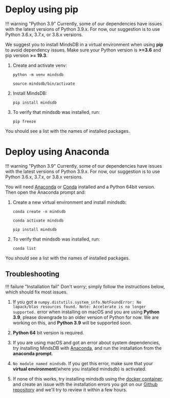 # Deploy using pip

!!! warning "Python 3.9"
    Currently, some of our dependencies have issues with the latest versions of Python 3.9.x. For now, our suggestion is to use Python 3.6.x, 3.7.x, or 3.8.x versions.
    
We suggest you to install MindsDB in a virtual environment when using **pip** to avoid dependency issues. Make sure your Python version is **>=3.6** and pip version **>= 19.3**.

1. Create and activate venv:

    ```
    python -m venv mindsdb
    ```

    ```
    source mindsdb/bin/activate
    ```

2. Install MindsDB:

    ```
    pip install mindsdb
    ```

3. To verify that mindsdb was installed, run:

    ```
    pip freeze
    ```

You should see a list with the names of installed packages.

# Deploy using Anaconda

!!! warning "Python 3.9"
    Currently, some of our dependencies have issues with the latest versions of Python 3.9.x. For now, our suggestion is to use Python 3.6.x, 3.7.x, or 3.8.x versions.

You will need <a href="https://www.anaconda.com/products/individual" target="_blank">Anaconda</a> or <a href="https://conda.io/projects/conda/en/latest/index.html" target="_blank">Conda</a> installed and a Python 64bit version. Then open the Anaconda prompt and:

1. Create a new virtual environment and install mindsdb:

    ```
    conda create -n mindsdb
    ```

    ```
    conda activate mindsdb
    ```

    ```
    pip install mindsdb
    ```

2. To verify that mindsdb was installed, run:

    ```
    conda list
    ```

You should see a list with the names of installed packages.

## Troubleshooting

!!! failure "Installation fail"
    Don't worry; simply follow the instructions below, which should fix most issues.


1. If you got a `numpy.distutils.system_info.NotFoundError: No lapack/blas resources found. Note: Accelerate is no longer supported.` error when installing on macOS and you are using **Python 3.9**, please downgrade to an older version of Python for now. We are working on this, and **Python 3.9** will be supported soon.

2. **Python 64** bit version is required.

3. If you are using macOS and got an error about system dependencies, try installing MindsDB with [Anaconda](https://www.anaconda.com/products/individual), and run the installation from the **anaconda prompt**.

4. `No module named mindsdb`. If you get this error, make sure that your **virtual environment**(where you installed mindsdb) is activated.

5. If none of this works, try installing mindsdb using the [docker container](/installation/docker), and create an issue with the installation errors you got on our [Github repository](https://github.com/mindsdb/mindsdb/issues) and we'll try to review it within a few hours.

